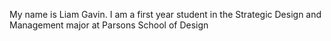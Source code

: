 My name is Liam Gavin. I am a first year student in the Strategic Design and Management major at Parsons School of Design
